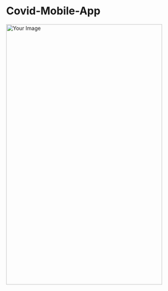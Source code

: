 # Covid-Mobile-App

<img src="https://user-images.githubusercontent.com/118747071/228886887-5c521160-34d6-499f-b561-1dccfef3fb7a.jpeg" alt="Your Image" width="420" height="700">
